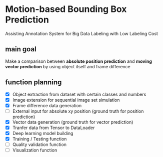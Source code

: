 # Motion-based Bounding Box Prediction
Assisting Annotation System for Big Data Labeling with Low Labeling Cost

## main goal
Make a comparison between **absolute position prediction** and **moving vector prediction** by using object itself and frame difference

## function planning
- [x] Object extraction from dataset with certain classes and numbers
- [x] Image extension for sequential image set simulation
- [x] Frame difference data generation
- [ ] External input for absolute xy position (ground truth for position prediction)
- [x] Vector data generation (ground truth for vector prediction)
- [x] Tranfer data from Tensor to DataLoader
- [x] Deep learning model building
- [x] Training / Testing function
- [ ] Quality validation function
- [ ] Visualization function
